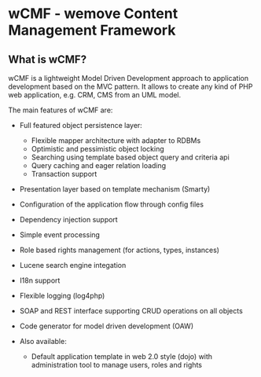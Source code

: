 wCMF - wemove Content Management Framework
==========================================

What is wCMF?
-------------

wCMF is a lightweight Model Driven Development approach to application
development based on the MVC pattern. It allows to create any kind of
PHP web application, e.g. CRM, CMS from an UML model.

The main features of wCMF are:

- Full featured object persistence layer:
  - Flexible mapper architecture with adapter to RDBMs
  - Optimistic and pessimistic object locking
  - Searching using template based object query and criteria api
  - Query caching and eager relation loading
  - Transaction support

- Presentation layer based on template mechanism (Smarty)
- Configuration of the application flow through config files
- Dependency injection support
- Simple event processing
- Role based rights management (for actions, types, instances)
- Lucene search engine integation
- I18n support
- Flexible logging (log4php)
- SOAP and REST interface supporting CRUD operations on all objects
- Code generator for model driven development (OAW)

- Also available:
  - Default application template in web 2.0 style (dojo) with
    administration tool to manage users, roles and rights
